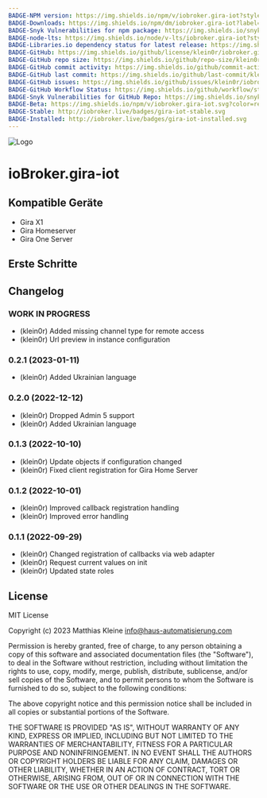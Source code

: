```yaml
---
BADGE-NPM version: https://img.shields.io/npm/v/iobroker.gira-iot?style=flat-square
BADGE-Downloads: https://img.shields.io/npm/dm/iobroker.gira-iot?label=npm%20downloads&style=flat-square
BADGE-Snyk Vulnerabilities for npm package: https://img.shields.io/snyk/vulnerabilities/npm/iobroker.gira-iot?label=npm%20vulnerabilities&style=flat-square
BADGE-node-lts: https://img.shields.io/node/v-lts/iobroker.gira-iot?style=flat-square
BADGE-Libraries.io dependency status for latest release: https://img.shields.io/librariesio/release/npm/iobroker.gira-iot?label=npm%20dependencies&style=flat-square
BADGE-GitHub: https://img.shields.io/github/license/klein0r/iobroker.gira-iot?style=flat-square
BADGE-GitHub repo size: https://img.shields.io/github/repo-size/klein0r/iobroker.gira-iot?logo=github&style=flat-square
BADGE-GitHub commit activity: https://img.shields.io/github/commit-activity/m/klein0r/iobroker.gira-iot?logo=github&style=flat-square
BADGE-GitHub last commit: https://img.shields.io/github/last-commit/klein0r/iobroker.gira-iot?logo=github&style=flat-square
BADGE-GitHub issues: https://img.shields.io/github/issues/klein0r/iobroker.gira-iot?logo=github&style=flat-square
BADGE-GitHub Workflow Status: https://img.shields.io/github/workflow/status/klein0r/iobroker.gira-iot/Test%20and%20Release?label=Test%20and%20Release&logo=github&style=flat-square
BADGE-Snyk Vulnerabilities for GitHub Repo: https://img.shields.io/snyk/vulnerabilities/github/klein0r/iobroker.gira-iot?label=repo%20vulnerabilities&logo=github&style=flat-square
BADGE-Beta: https://img.shields.io/npm/v/iobroker.gira-iot.svg?color=red&label=beta
BADGE-Stable: http://iobroker.live/badges/gira-iot-stable.svg
BADGE-Installed: http://iobroker.live/badges/gira-iot-installed.svg
---
```

![Logo](../../admin/gira-iot.png)

# ioBroker.gira-iot

## Kompatible Geräte

- Gira X1
- Gira Homeserver
- Gira One Server

## Erste Schritte

## Changelog
<!--
    Placeholder for the next version (at the beginning of the line):
    ### **WORK IN PROGRESS**
-->
### **WORK IN PROGRESS**

* (klein0r) Added missing channel type for remote access
* (klein0r) Url preview in instance configuration

### 0.2.1 (2023-01-11)

* (klein0r) Added Ukrainian language

### 0.2.0 (2022-12-12)

* (klein0r) Dropped Admin 5 support
* (klein0r) Added Ukrainian language

### 0.1.3 (2022-10-10)

* (klein0r) Update objects if configuration changed
* (klein0r) Fixed client registration for Gira Home Server

### 0.1.2 (2022-10-01)

* (klein0r) Improved callback registration handling
* (klein0r) Improved error handling

### 0.1.1 (2022-09-29)

* (klein0r) Changed registration of callbacks via web adapter
* (klein0r) Request current values on init
* (klein0r) Updated state roles

## License

MIT License

Copyright (c) 2023 Matthias Kleine <info@haus-automatisierung.com>

Permission is hereby granted, free of charge, to any person obtaining a copy
of this software and associated documentation files (the "Software"), to deal
in the Software without restriction, including without limitation the rights
to use, copy, modify, merge, publish, distribute, sublicense, and/or sell
copies of the Software, and to permit persons to whom the Software is
furnished to do so, subject to the following conditions:

The above copyright notice and this permission notice shall be included in all
copies or substantial portions of the Software.

THE SOFTWARE IS PROVIDED "AS IS", WITHOUT WARRANTY OF ANY KIND, EXPRESS OR
IMPLIED, INCLUDING BUT NOT LIMITED TO THE WARRANTIES OF MERCHANTABILITY,
FITNESS FOR A PARTICULAR PURPOSE AND NONINFRINGEMENT. IN NO EVENT SHALL THE
AUTHORS OR COPYRIGHT HOLDERS BE LIABLE FOR ANY CLAIM, DAMAGES OR OTHER
LIABILITY, WHETHER IN AN ACTION OF CONTRACT, TORT OR OTHERWISE, ARISING FROM,
OUT OF OR IN CONNECTION WITH THE SOFTWARE OR THE USE OR OTHER DEALINGS IN THE
SOFTWARE.